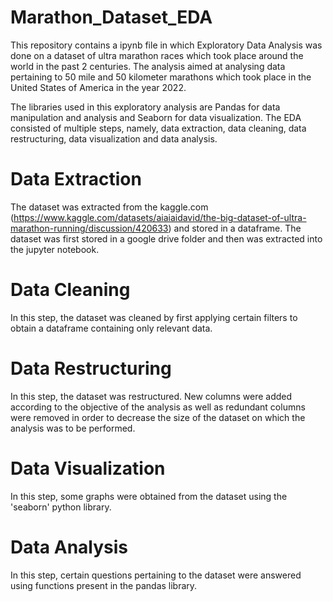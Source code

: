 # Marathon_Dataset_EDA
This repository contains a ipynb file in which Exploratory Data Analysis was done on a dataset of ultra marathon races which took place around the world in the past 2 centuries. The analysis aimed at analysing data pertaining to 50 mile and 50 kilometer marathons which took place in the United States of America in the year 2022.

The libraries used in this exploratory analysis are Pandas for data manipulation and analysis and Seaborn for data visualization.
The EDA consisted of multiple steps, namely, data extraction, data cleaning, data restructuring, data visualization and data analysis.

# Data Extraction
The dataset was extracted from the kaggle.com (https://www.kaggle.com/datasets/aiaiaidavid/the-big-dataset-of-ultra-marathon-running/discussion/420633) and stored in a dataframe. The dataset was first stored in a google drive folder and then was extracted into the jupyter notebook.

# Data Cleaning
In this step, the dataset was cleaned by first applying certain filters to obtain a dataframe containing only relevant data.

# Data Restructuring
In this step, the dataset was restructured. New columns were added according to the objective of the analysis as well as redundant columns were removed in order to decrease the size of the dataset on which the analysis was to be performed.

# Data Visualization
In this step, some graphs were obtained from the dataset using the 'seaborn' python library. 

# Data Analysis
In this step, certain questions pertaining to the dataset were answered using functions present in the pandas library.
